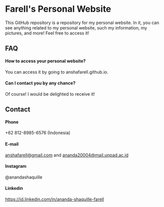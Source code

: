 # Farell's Personal Website

This GitHub repository is a repository for my personal website. In it, you can see anything related to my personal website, such my information, my pictures, and more! Feel free to access it!

## FAQ

#### How to access your personal website?

You can access it by going to anshafarell.github.io.

#### Can I contact you by any chance?

Of course! I would be delighted to receive it!

## Contact

#### Phone

+62 812-8985-6576 (Indonesia)

#### E-mail

anshafarell@gmail.com and ananda20004@mail.unpad.ac.id

#### Instagram

@anandashaquille

#### Linkedin

https://id.linkedin.com/in/ananda-shaquille-farell